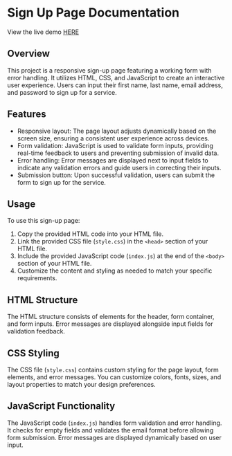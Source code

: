 # Sign Up Page Documentation
View the live demo [HERE]()

## Overview
This project is a responsive sign-up page featuring a working form with error handling. It utilizes HTML, CSS, and JavaScript to create an interactive user experience. Users can input their first name, last name, email address, and password to sign up for a service.

## Features
- Responsive layout: The page layout adjusts dynamically based on the screen size, ensuring a consistent user experience across devices.
- Form validation: JavaScript is used to validate form inputs, providing real-time feedback to users and preventing submission of invalid data.
- Error handling: Error messages are displayed next to input fields to indicate any validation errors and guide users in correcting their inputs.
- Submission button: Upon successful validation, users can submit the form to sign up for the service.

## Usage
To use this sign-up page:

1. Copy the provided HTML code into your HTML file.
2. Link the provided CSS file (`style.css`) in the `<head>` section of your HTML file.
3. Include the provided JavaScript code (`index.js`) at the end of the `<body>` section of your HTML file.
4. Customize the content and styling as needed to match your specific requirements.

## HTML Structure
The HTML structure consists of elements for the header, form container, and form inputs. Error messages are displayed alongside input fields for validation feedback.

## CSS Styling
The CSS file (`style.css`) contains custom styling for the page layout, form elements, and error messages. You can customize colors, fonts, sizes, and layout properties to match your design preferences.

## JavaScript Functionality
The JavaScript code (`index.js`) handles form validation and error handling. It checks for empty fields and validates the email format before allowing form submission. Error messages are displayed dynamically based on user input.